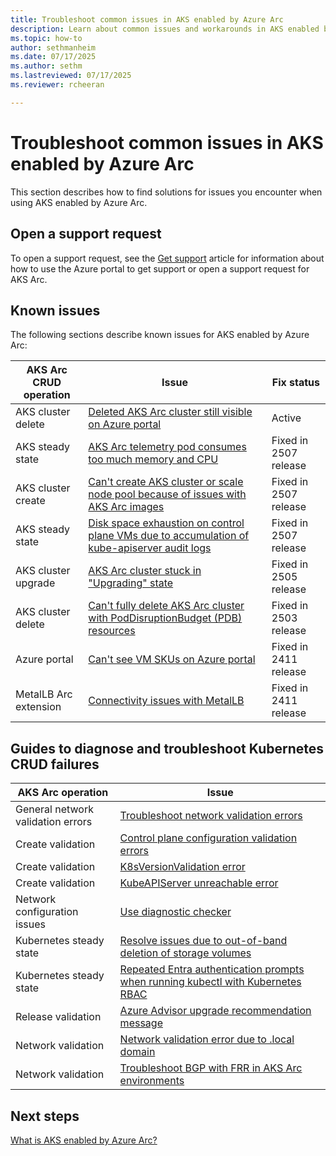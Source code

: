 ```yaml
---
title: Troubleshoot common issues in AKS enabled by Azure Arc
description: Learn about common issues and workarounds in AKS enabled by Arc.
ms.topic: how-to
author: sethmanheim
ms.date: 07/17/2025
ms.author: sethm 
ms.lastreviewed: 07/17/2025
ms.reviewer: rcheeran

---
```


# Troubleshoot common issues in AKS enabled by Azure Arc

This section describes how to find solutions for issues you encounter when using AKS enabled by Azure Arc.

## Open a support request

To open a support request, see the [Get support](help-support.md) article for information about how to use the Azure portal to get support or open a support request for AKS Arc.

## Known issues

The following sections describe known issues for AKS enabled by Azure Arc:

| AKS Arc CRUD operation | Issue | Fix status |
|------------------------|-------|------------|
| AKS cluster delete     | [Deleted AKS Arc cluster still visible on Azure portal](deleted-cluster-visible.md) | Active |
| AKS steady state       | [AKS Arc telemetry pod consumes too much memory and CPU](telemetry-pod-resources.md) | Fixed in 2507 release  |
| AKS cluster create     | [Can't create AKS cluster or scale node pool because of issues with AKS Arc images](gallery-image-not-usable.md) | Fixed in 2507 release |
| AKS steady state       | [Disk space exhaustion on control plane VMs due to accumulation of kube-apiserver audit logs](kube-apiserver-log-overflow.md) | Fixed in 2507 release |
| AKS cluster upgrade    | [AKS Arc cluster stuck in "Upgrading" state](cluster-upgrade-status.md) | Fixed in 2505 release |
| AKS cluster delete     | [Can't fully delete AKS Arc cluster with PodDisruptionBudget (PDB) resources](delete-cluster-pdb.md) | Fixed in 2503 release |
| Azure portal           | [Can't see VM SKUs on Azure portal](check-vm-sku.md) | Fixed in 2411 release |
| MetalLB Arc extension  | [Connectivity issues with MetalLB](load-balancer-issues.md) | Fixed in 2411 release |

## Guides to diagnose and troubleshoot Kubernetes CRUD failures

| AKS Arc operation | Issue |
|------------------------|-------|
| General network validation errors | [Troubleshoot network validation errors](network-validation-errors.md) |
| Create validation      | [Control plane configuration validation errors](control-plane-validation-errors.md) |
| Create validation      | [K8sVersionValidation error](cluster-k8s-version.md) |
| Create validation      | [KubeAPIServer unreachable error](kube-api-server-unreachable.md) |
| Network configuration issues | [Use diagnostic checker](aks-arc-diagnostic-checker.md) |
| Kubernetes steady state   | [Resolve issues due to out-of-band deletion of storage volumes](delete-storage-volume.md) |
| Kubernetes steady state   | [Repeated Entra authentication prompts when running kubectl with Kubernetes RBAC](entra-prompts.md) |
| Release validation     | [Azure Advisor upgrade recommendation message](azure-advisor-upgrade.md) |
| Network validation | [Network validation error due to .local domain](network-validation-error-local.md) |
| Network validation | [Troubleshoot BGP with FRR in AKS Arc environments](connectivity-troubleshoot.md) |

## Next steps

[What is AKS enabled by Azure Arc?](aks-overview.md)
